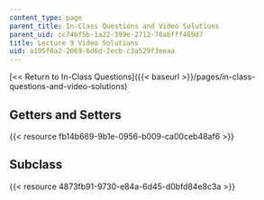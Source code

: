 ```yaml
---
content_type: page
parent_title: In-Class Questions and Video Solutions
parent_uid: cc74bf5b-1a22-399e-2712-70abfff469d7
title: Lecture 9 Video Solutions
uid: a105f0a2-2069-6d6d-2ecb-c3a529f3eeaa
---
```


[\<\< Return to In-Class Questions]({{< baseurl >}}/pages/in-class-questions-and-video-solutions)

Getters and Setters
-------------------

{{< resource fb14b669-9b1e-0956-b009-ca00ceb48af6 >}}

Subclass
--------

{{< resource 4873fb91-9730-e84a-6d45-d0bfd84e8c3a >}}